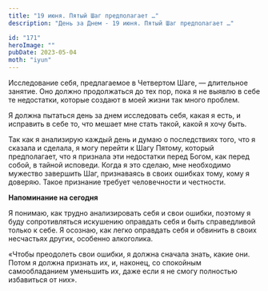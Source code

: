 ```yaml
---
title: "19 июня. Пятый Шаг предполагает …"
description: "День за Днем - 19 июня. Пятый Шаг предполагает …"

id: "171"
heroImage: ""
pubDate: 2023-05-04
moth: "iyun"
---
```


Исследование себя, предлагаемое в Четвертом Шаге, — длительное занятие. Оно
должно продолжаться до тех пор, пока я не выявлю в себе те недостатки, которые
создают в моей жизни так много проблем.

Я должна пытаться день за днем исследовать себя, какая я есть, и исправить в
себе то, что мешает мне стать такой, какой я хочу быть.

Так как я анализирую каждый день и думаю о последствиях того, что я сказала и
сделала, я могу перейти к Шагу Пятому, который предполагает, что я признала
эти недостатки перед Богом, как перед собой, в тайной исповеди. Когда я это
сделаю, мне необходимо мужество завершить Шаг, признаваясь в своих ошибках
тому, кому я доверяю. Такое признание требует человечности и честности.

**Напоминание на сегодня**

Я понимаю, как трудно анализировать себя и свои ошибки, поэтому я буду
сопротивляться искушению оправдать себя и быть справедливой только к себе. Я
осознаю, как легко оправдать себя и обвинить в своих несчастьях других,
особенно алкоголика.

«Чтобы преодолеть свои ошибки, я должна сначала знать, какие они. Потом я
должна признать их, и, наконец, со спокойным самообладанием уменьшить их, даже
если я не смогу полностью избавиться от них».
